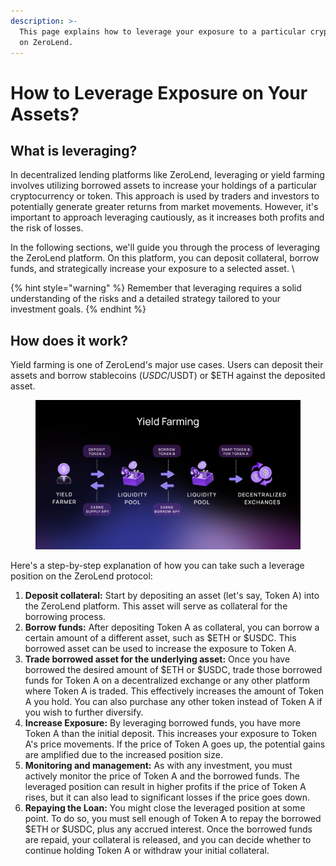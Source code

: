 ```yaml
---
description: >-
  This page explains how to leverage your exposure to a particular crypto asset
  on ZeroLend.
---
```


# How to Leverage Exposure on Your Assets?

## What is leveraging?

In decentralized lending platforms like ZeroLend, leveraging or yield farming involves utilizing borrowed assets to increase your holdings of a particular cryptocurrency or token. This approach is used by traders and investors to potentially generate greater returns from market movements. However, it's important to approach leveraging cautiously, as it increases both profits and the risk of losses.&#x20;

In the following sections, we'll guide you through the process of leveraging the ZeroLend platform. On this platform, you can deposit collateral, borrow funds, and strategically increase your exposure to a selected asset. \


{% hint style="warning" %}
Remember that leveraging requires a solid understanding of the risks and a detailed strategy tailored to your investment goals.
{% endhint %}

## How does it work?

Yield farming is one of ZeroLend's major use cases. Users can deposit their assets and borrow stablecoins ($USDC/$USDT) or $ETH against the deposited asset.

<figure><img src="../.gitbook/assets/ZL Doc - Yield Farming.png" alt=""><figcaption></figcaption></figure>

Here's a step-by-step explanation of how you can take such a leverage position on the ZeroLend protocol:

1. **Deposit collateral:** Start by depositing an asset (let's say, Token A) into the ZeroLend platform. This asset will serve as collateral for the borrowing process.
2. **Borrow funds:** After depositing Token A as collateral, you can borrow a certain amount of a different asset, such as $ETH or $USDC. This borrowed asset can be used to increase the exposure to Token A.
3. **Trade borrowed asset for the underlying asset:** Once you have borrowed the desired amount of $ETH or $USDC, trade those borrowed funds for Token A on a decentralized exchange or any other platform where Token A is traded. This effectively increases the amount of Token A you hold. You can also purchase any other token instead of Token A if you wish to further diversify.
4. **Increase Exposure:** By leveraging borrowed funds, you have more Token A than the initial deposit. This increases your exposure to Token A's price movements. If the price of Token A goes up, the potential gains are amplified due to the increased position size.&#x20;
5. **Monitoring and management:** As with any investment, you must actively monitor the price of Token A and the borrowed funds. The leveraged position can result in higher profits if the price of Token A rises, but it can also lead to significant losses if the price goes down.
6. **Repaying the Loan:** You might close the leveraged position at some point. To do so, you must sell enough of Token A to repay the borrowed $ETH or $USDC, plus any accrued interest. Once the borrowed funds are repaid, your collateral is released, and you can decide whether to continue holding Token A or withdraw your initial collateral.
